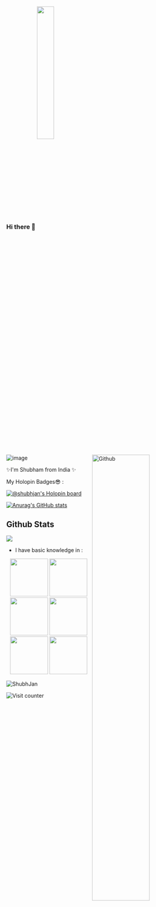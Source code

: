 <!-- Your greeting -->
### Hi there 👋 <img src="https://rishavanand.github.io/static/images/greetings.gif" align="center" style="width: 30%" />
<!-- github svg -->
<img width="55%" align="right" alt="Github" src="https://raw.githubusercontent.com/onimur/.github/master/.resources/git-header.svg" />

<!-- random emoji gif -->
![image](https://camo.githubusercontent.com/d3359cb00ab0b5ed8f2e1fe3fceb4fbaf3b614340f8c0db99c17b9f50b351770/68747470733a2f2f656d6f6a69732e736c61636b6d6f6a69732e636f6d2f656d6f6a69732f696d616765732f313533313834393433302f343234362f626c6f622d73756e676c61737365732e6769663f31353331383439343330)


<!--About You  -->
✨I'm Shubham from India ✨

My Holopin Badges😎 : 

[![@shubhjan's Holopin board](https://holopin.me/shubhjan)](https://holopin.io/@shubhjan)

<!-- Stats cards -->
[![Anurag's GitHub stats](https://github-readme-stats.vercel.app/api?username=ShubhJan&theme=midnight-purple&show_icons=true&title_color=fe428e)](https://github.com/anuraghazra/github-readme-stats)
<!-- ![Anurag's GitHub stats](https://github-readme-stats.vercel.app/api?username=anuraghazra&theme=dark&show_icons=true)
 -->
 <h2> Github Stats </h2> 
<a href="https://github.com/muskanrani/github-readme-stats"><img align="center" src="https://github-readme-stats.vercel.app/api/top-langs/?username=ShubhJan&layout=compact&theme=tokyonight" /></a>
 
<!--  languages -->
- I have basic knowledge in :
 <p align="center">
  <img src="https://media3.giphy.com/media/ln7z2eWriiQAllfVcn/200w.webp" width="100">
 <img src="https://i.giphy.com/media/LMt9638dO8dftAjtco/200.webp" width="100">
 <img src="https://media1.giphy.com/media/XAxylRMCdpbEWUAvr8/giphy.gif" width="100">
<img src="https://media2.giphy.com/media/fsEaZldNC8A1PJ3mwp/200w.webp" width='100'>
<img src="https://img.icons8.com/color/1x/java-coffee-cup-logo--v2.gif" width='100'>
 <img src="https://w7.pngwing.com/pngs/46/626/png-transparent-c-logo-the-c-programming-language-computer-icons-computer-programming-source-code-programming-miscellaneous-template-blue.png" width = '100'>
 
 
 
 <p align="left"> <img src="https://komarev.com/ghpvc/?username=ShubhJan&label=Profile%20views&color=0e75b6&style=flat" alt="ShubhJan" />
</p>

<!-- ![Visitor Badge](https://visitor-badge.laobi.icu/badge?page_id=ShubhJan.ShubhJan) -->

<!-- Adds running sentence -->
<!-- <img height="120" alt="Thanks for visiting me" width="100%" src="https://raw.githubusercontent.com/BrunnerLivio/brunnerlivio/master/images/marquee.svg" /> -->

<!-- ![Visitor Count](https://profile-counter.glitch.me/{ShubhJan}/count.svg) -->
![Visit counter](https://count.getloli.com/get/@:ShubhamShubhJanGitHub?theme=rule34) <!--from lunarwatcher-->


